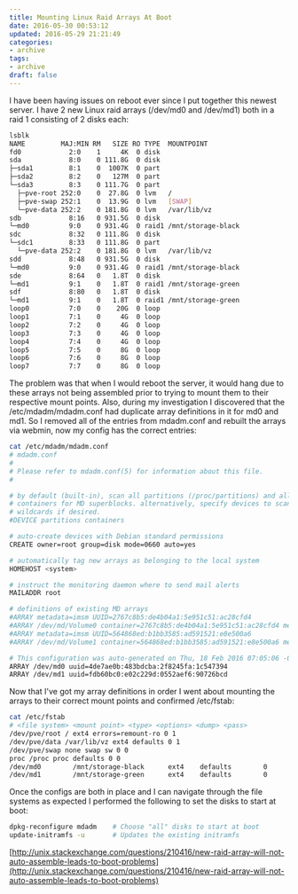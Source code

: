 ```yaml
---
title: Mounting Linux Raid Arrays At Boot
date: 2016-05-30 00:53:12
updated: 2016-05-29 21:21:49
categories:
- archive
tags:
- archive
draft: false
---
```


I have been having issues on reboot ever since I put together this newest server. I have 2 new Linux raid arrays (/dev/md0 and /dev/md1) both in a raid 1 consisting of 2 disks each:

```bash
lsblk
NAME         MAJ:MIN RM   SIZE RO TYPE  MOUNTPOINT
fd0            2:0    1     4K  0 disk
sda            8:0    0 111.8G  0 disk
├─sda1         8:1    0  1007K  0 part
├─sda2         8:2    0   127M  0 part
└─sda3         8:3    0 111.7G  0 part
  ├─pve-root 252:0    0  27.8G  0 lvm   /
  ├─pve-swap 252:1    0  13.9G  0 lvm   [SWAP]
  └─pve-data 252:2    0 181.8G  0 lvm   /var/lib/vz
sdb            8:16   0 931.5G  0 disk
└─md0          9:0    0 931.4G  0 raid1 /mnt/storage-black
sdc            8:32   0 111.8G  0 disk
└─sdc1         8:33   0 111.8G  0 part
  └─pve-data 252:2    0 181.8G  0 lvm   /var/lib/vz
sdd            8:48   0 931.5G  0 disk
└─md0          9:0    0 931.4G  0 raid1 /mnt/storage-black
sde            8:64   0   1.8T  0 disk
└─md1          9:1    0   1.8T  0 raid1 /mnt/storage-green
sdf            8:80   0   1.8T  0 disk
└─md1          9:1    0   1.8T  0 raid1 /mnt/storage-green
loop0          7:0    0    20G  0 loop
loop1          7:1    0     4G  0 loop
loop2          7:2    0     4G  0 loop
loop3          7:3    0     4G  0 loop
loop4          7:4    0     4G  0 loop
loop5          7:5    0     8G  0 loop
loop6          7:6    0     8G  0 loop
loop7          7:7    0     8G  0 loop
```

The problem was that when I would reboot the server, it would hang due to these arrays not being assembled prior to trying to mount them to their respective mount points. Also, during my investigation I discovered that the /etc/mdadm/mdadm.conf had duplicate array definitions in it for md0 and md1. So I removed all of the entries from mdadm.conf and rebuilt the arrays via webmin, now my config has the correct entries:

```bash
cat /etc/mdadm/mdadm.conf
# mdadm.conf
#
# Please refer to mdadm.conf(5) for information about this file.
#

# by default (built-in), scan all partitions (/proc/partitions) and all
# containers for MD superblocks. alternatively, specify devices to scan, using
# wildcards if desired.
#DEVICE partitions containers

# auto-create devices with Debian standard permissions
CREATE owner=root group=disk mode=0660 auto=yes

# automatically tag new arrays as belonging to the local system
HOMEHOST <system>

# instruct the monitoring daemon where to send mail alerts
MAILADDR root

# definitions of existing MD arrays
#ARRAY metadata=imsm UUID=2767c8b5:de4b04a1:5e951c51:ac28cfd4
#ARRAY /dev/md/Volume0 container=2767c8b5:de4b04a1:5e951c51:ac28cfd4 member=0 UUID=d7cb9f25:8059d13c:ca902df0:012c962c
#ARRAY metadata=imsm UUID=564868ed:b1bb3585:ad591521:e8e500a6
#ARRAY /dev/md/Volume1 container=564868ed:b1bb3585:ad591521:e8e500a6 member=0 UUID=84c88cc2:1d6bf1f8:9ea6f278:9921e1ed

# This configuration was auto-generated on Thu, 18 Feb 2016 07:05:06 -0500 by mkconf
ARRAY /dev/md0 uuid=4de7ae0b:483bdcba:2f8245fa:1c547394
ARRAY /dev/md1 uuid=fdb60bc0:e02c229d:0552aef6:90726bcd
```

Now that I've got my array definitions in order I went about mounting the arrays to their correct mount points and confirmed /etc/fstab:

```bash
cat /etc/fstab
# <file system> <mount point> <type> <options> <dump> <pass>
/dev/pve/root / ext4 errors=remount-ro 0 1
/dev/pve/data /var/lib/vz ext4 defaults 0 1
/dev/pve/swap none swap sw 0 0
proc /proc proc defaults 0 0
/dev/md0        /mnt/storage-black      ext4    defaults        0       0
/dev/md1        /mnt/storage-green      ext4    defaults        0       0
```

Once the configs are both in place and I can navigate through the file systems as expected I performed the following to set the disks to start at boot:

```bash
dpkg-reconfigure mdadm    # Choose "all" disks to start at boot
update-initramfs -u       # Updates the existing initramfs
```

[http://unix.stackexchange.com/questions/210416/new-raid-array-will-not-auto-assemble-leads-to-boot-problems](http://unix.stackexchange.com/questions/210416/new-raid-array-will-not-auto-assemble-leads-to-boot-problems)